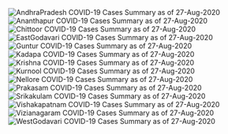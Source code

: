 
<img src="https://deepuhub.github.io/COVID-19/GraphsGenerated/27-Aug-2020/Last24Hrs_AndhraPradesh_27-Aug-2020.jpg" alt="AndhraPradesh COVID-19 Cases Summary as of 27-Aug-2020">
 <br>
<img src="https://deepuhub.github.io/COVID-19/GraphsGenerated/27-Aug-2020/Last24Hrs_Ananthapur_27-Aug-2020.jpg" alt="Ananthapur COVID-19 Cases Summary as of 27-Aug-2020">
 <br>
<img src="https://deepuhub.github.io/COVID-19/GraphsGenerated/27-Aug-2020/Last24Hrs_Chittoor_27-Aug-2020.jpg" alt="Chittoor COVID-19 Cases Summary as of 27-Aug-2020">
 <br>
<img src="https://deepuhub.github.io/COVID-19/GraphsGenerated/27-Aug-2020/Last24Hrs_EastGodavari_27-Aug-2020.jpg" alt="EastGodavari COVID-19 Cases Summary as of 27-Aug-2020">
 <br>
<img src="https://deepuhub.github.io/COVID-19/GraphsGenerated/27-Aug-2020/Last24Hrs_Guntur_27-Aug-2020.jpg" alt="Guntur COVID-19 Cases Summary as of 27-Aug-2020">
 <br>
<img src="https://deepuhub.github.io/COVID-19/GraphsGenerated/27-Aug-2020/Last24Hrs_Kadapa_27-Aug-2020.jpg" alt="Kadapa COVID-19 Cases Summary as of 27-Aug-2020">
 <br>
<img src="https://deepuhub.github.io/COVID-19/GraphsGenerated/27-Aug-2020/Last24Hrs_Krishna_27-Aug-2020.jpg" alt="Krishna COVID-19 Cases Summary as of 27-Aug-2020">
 <br>
<img src="https://deepuhub.github.io/COVID-19/GraphsGenerated/27-Aug-2020/Last24Hrs_Kurnool_27-Aug-2020.jpg" alt="Kurnool COVID-19 Cases Summary as of 27-Aug-2020">
 <br>
<img src="https://deepuhub.github.io/COVID-19/GraphsGenerated/27-Aug-2020/Last24Hrs_Nellore_27-Aug-2020.jpg" alt="Nellore COVID-19 Cases Summary as of 27-Aug-2020">
 <br>
<img src="https://deepuhub.github.io/COVID-19/GraphsGenerated/27-Aug-2020/Last24Hrs_Prakasam_27-Aug-2020.jpg" alt="Prakasam COVID-19 Cases Summary as of 27-Aug-2020">
 <br>
<img src="https://deepuhub.github.io/COVID-19/GraphsGenerated/27-Aug-2020/Last24Hrs_Srikakulam_27-Aug-2020.jpg" alt="Srikakulam COVID-19 Cases Summary as of 27-Aug-2020">
 <br>
<img src="https://deepuhub.github.io/COVID-19/GraphsGenerated/27-Aug-2020/Last24Hrs_Vishakapatnam_27-Aug-2020.jpg" alt="Vishakapatnam COVID-19 Cases Summary as of 27-Aug-2020">
 <br>
<img src="https://deepuhub.github.io/COVID-19/GraphsGenerated/27-Aug-2020/Last24Hrs_Vizianagaram_27-Aug-2020.jpg" alt="Vizianagaram COVID-19 Cases Summary as of 27-Aug-2020">
 <br>
<img src="https://deepuhub.github.io/COVID-19/GraphsGenerated/27-Aug-2020/Last24Hrs_WestGodavari_27-Aug-2020.jpg" alt="WestGodavari COVID-19 Cases Summary as of 27-Aug-2020">
 <br> 